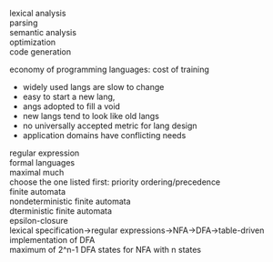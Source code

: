 lexical analysis  
parsing  
semantic analysis  
optimization  
code generation  

economy of programming languages: cost of training
* widely used langs are slow to change
* easy to start a new lang,
* angs adopted to fill a void
* new langs tend to look like old langs
* no universally accepted metric for lang design
* application domains have conflicting needs

regular expression  
formal languages  
maximal much  
choose the one listed first: priority ordering/precedence  
finite automata  
nondeterministic finite automata  
dterministic finite automata  
epsilon-closure  
lexical specification->regular expressions->NFA->DFA->table-driven implementation of DFA  
maximum of 2^n-1 DFA states for NFA with n states  
